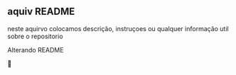## **aquiv README**
neste aquirvo colocamos descrição, instruçoes ou qualquer
 informação util sobre o repositorio  

 Alterando README

 💐
